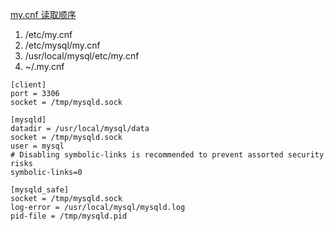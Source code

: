 
[my.cnf 读取顺序](http://dev.mysql.com/doc/refman/5.7/en/option-files.html)

1. /etc/my.cnf
1. /etc/mysql/my.cnf
1. /usr/local/mysql/etc/my.cnf
1. ~/.my.cnf

~~~mysql
[client]
port = 3306
socket = /tmp/mysqld.sock

[mysqld]
datadir = /usr/local/mysql/data
socket = /tmp/mysqld.sock
user = mysql
# Disabling symbolic-links is recommended to prevent assorted security risks
symbolic-links=0

[mysqld_safe]
socket = /tmp/mysqld.sock
log-error = /usr/local/mysql/mysqld.log
pid-file = /tmp/mysqld.pid
~~~